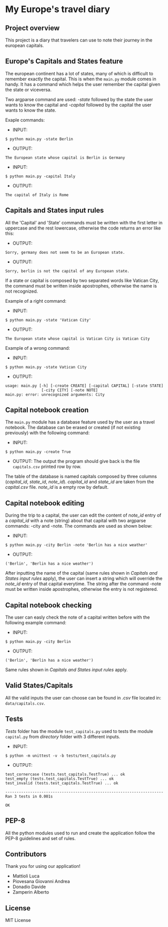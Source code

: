 # My Europe's travel diary

## Project overview

This project is a diary that travelers can use to note their journey in the european capitals.

## Europe's Capitals and States feature
The european continent has a lot of states, many of which is difficult to remember exactly the capital. This is when the ```main.py``` module comes in handy. It has a command which helps the user remember the capital given the state or viceversa. 

Two argparse command are used: *-state* followed by the state the user wants to know the capital and *-capital* followed by the capital the user wants to know the state.

Exaple commands: 
* INPUT:
```
$ python main.py -state Berlin 
```
* OUTPUT: 
```
The European state whose capital is Berlin is Germany
```

* INPUT: 
```
$ python main.py -capital Italy
```
* OUTPUT: 
```
The capital of Italy is Rome
```

## Capitals and States input rules
All the 'Capital' and 'State' commands must be written with the first letter in uppercase and the rest lowercase, otherwise the code returns an error like this:
* OUTPUT: 
```
Sorry, germany does not seem to be an European state.
```
* OUTPUT: 
```
Sorry, berlin is not the capital of any European state.
```

If a state or capital is composed by two separated words like Vatican City, the command must be written inside apostrophes, otherwise the name is not recognized.

Example of a right command:
* INPUT: 
```
$ python main.py -state 'Vatican City'
```
* OUTPUT: 
```
The European state whose capital is Vatican City is Vatican City
```

Example of a wrong command:
* INPUT: 
```
$ python main.py -state Vatican City
```
* OUTPUT: 
```
usage: main.py [-h] [-create CREATE] [-capital CAPITAL] [-state STATE]
                [-city CITY] [-note NOTE]
main.py: error: unrecognized arguments: City
```

## Capital notebook creation
The ```main.py``` module has a database feature used by the user as a travel notebook. The database can be erased or created (if not existing previously) with the following command:
* INPUT: 
```
$ python main.py -create True
```
* OUTPUT: The output the program should give back is the file ```capitals.csv``` printed row by row.

The table of the database is named capitals composed by three columns (_capital_id_, _state_id_, _note_id_). _capital_id_ and _state_id_ are taken from the _capital.csv_ file. _note_id_ is a empty row by default.

## Capital notebook editing
During the trip to a capital, the user can edit the content of _note_id_ entry of a _capital_id_ with a note (string) about that capital with two argparse commands: -city and -note. The commands are used as shown below:
* INPUT: 
```
$ python main.py -city Berlin -note 'Berlin has a nice weather'
```
* OUTPUT: 
```
('Berlin', 'Berlin has a nice weather')
```

After inputting the name of the capital (same rules shown in _Capitals and States input rules_ apply), the user can insert a string which will override the _note_id_ entry of that capital everytime. The string after the command -note must be written inside apostrophes, otherwise the entry is not registered.

## Capital notebook checking
The user can easly check the note of a capital written before with the following example command:

* INPUT: 
```
$ python main.py -city Berlin
```
* OUTPUT: 
```
('Berlin', 'Berlin has a nice weather')
```

Same rules shown in _Capitals and States input rules_ apply.

## Valid States/Capitals

All the valid inputs the user can choose can be found in _.csv_ file located in: ```data/capitals.csv```.

## Tests
*Tests* folder has the module ```test_capitals.py``` used to tests the module ```capital.py``` from *directory* folder with 3 different inputs.

* INPUT: 
```
$ python -m unittest -v -b tests/test_capitals.py
```
* OUTPUT:
```
test_cornercase (tests.test_capitals.TestTrue) ... ok
test_empty (tests.test_capitals.TestTrue) ... ok
test_invalid (tests.test_capitals.TestTrue) ... ok

----------------------------------------------------------------------
Ran 3 tests in 0.001s

OK
```

## PEP-8

All the python modules used to run and create the application follow the PEP-8 guidelines and set of rules.

## Contributors
Thank you for using our application!
* Mattioli Luca
* Piovesana Giovanni Andrea
* Donadio Davide
* Zamperin Alberto

## License

MIT License

